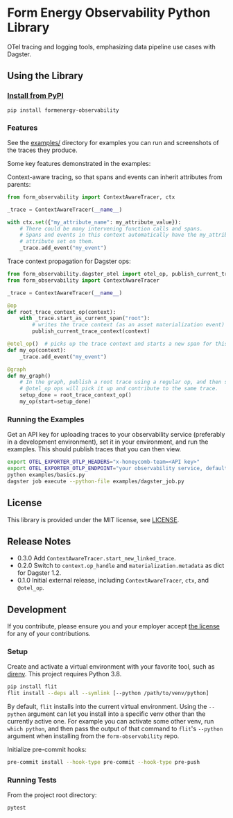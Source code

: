 # Form Energy Observability Python Library

OTel tracing and logging tools, emphasizing data pipeline use cases with Dagster.

## Using the Library

### [Install from PyPI](https://pypi.org/project/formenergy-observability/)

`pip install formenergy-observability`

### Features

See the [examples/](examples/) directory for examples you can run and screenshots of the traces they produce.

Some key features demonstrated in the examples:

Context-aware tracing, so that spans and events can inherit attributes from parents:

```py
from form_observability import ContextAwareTracer, ctx

_trace = ContextAwareTracer(__name__)

with ctx.set({"my_attribute_name": my_attribute_value}):
    # There could be many intervening function calls and spans.
    # Spans and events in this context automatically have the my_attribute_name
    # attribute set on them.
    _trace.add_event("my_event")
```

Trace context propagation for Dagster ops:

```py
from form_observability.dagster_otel import otel_op, publish_current_trace_context
from form_observability import ContextAwareTracer

_trace = ContextAwareTracer(__name__)

@op
def root_trace_context_op(context):
    with _trace.start_as_current_span("root"):
        # writes the trace context (as an asset materialization event) for later ops
        publish_current_trace_context(context)

@otel_op()  # picks up the trace context and starts a new span for this op
def my_op(context):
    _trace.add_event("my_event")

@graph
def my_graph()
    # In the graph, publish a root trace using a regular op, and then subsequent
    # @otel_op ops will pick it up and contribute to the same trace.
    setup_done = root_trace_context_op()
    my_op(start=setup_done)
```

### Running the Examples

Get an API key for uploading traces to your observability service (preferably in a development environment), set it in your environment, and run the examples. This should publish traces that you can then view.

```bash
export OTEL_EXPORTER_OTLP_HEADERS="x-honeycomb-team=<API key>"
export OTEL_EXPORTER_OTLP_ENDPOINT="your observability service, defaults to Honeycomb"
python examples/basics.py
dagster job execute --python-file examples/dagster_job.py
```

## License

This library is provided under the MIT license, see [LICENSE](LICENSE).

## Release Notes

*   0.3.0 Add `ContextAwareTracer.start_new_linked_trace`.
*   0.2.0 Switch to `context.op_handle` and `materialization.metadata` as dict for Dagster 1.2.
*   0.1.0 Initial external release, including `ContextAwareTracer`, `ctx`, and `@otel_op`.

## Development

If you contribute, please ensure you and your employer accept [the license](LICENSE) for any of your contributions.

### Setup

Create and activate a virtual environment with your favorite tool, such as [direnv](https://github.com/direnv/direnv/wiki/Python). This project requires Python 3.8.

```bash
pip install flit
flit install --deps all --symlink [--python /path/to/venv/python]
```

By default, `flit` installs into the current virtual environment. Using the `--python` argument can let you install into a specific venv other than the currently active one. For example you can activate some other venv, run `which python`, and then pass the output of that command to `flit`'s `--python` argument when installing from the `form-observability` repo.

Initialize pre-commit hooks:

```bash
pre-commit install --hook-type pre-commit --hook-type pre-push
```

### Running Tests

From the project root directory:

```bash
pytest
```
